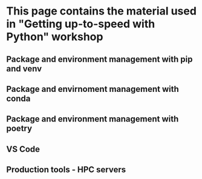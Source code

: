 # This page contains the material used in "Getting up-to-speed with Python" workshop

## Package and environment management with pip and venv

## Package and envirnoment management with conda 

## Package and environment management with poetry 

## VS Code

## Production tools - HPC servers
